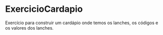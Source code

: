 # ExercicioCardapio
Exercício para construir um cardápio onde temos os lanches, os códigos e os valores dos lanches.

